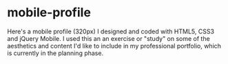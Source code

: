 # mobile-profile
Here's a mobile profile (320px) I designed and coded with HTML5, CSS3 and jQuery Mobile. I used this an an exercise or "study" on some of the aesthetics and content I'd like to include in my professional portfolio, which is currently in the planning phase.
